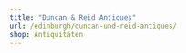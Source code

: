```yaml
---
title: "Duncan & Reid Antiques"
url: /edinburgh/duncan-und-reid-antiques/
shop: Antiquitäten
---
```

